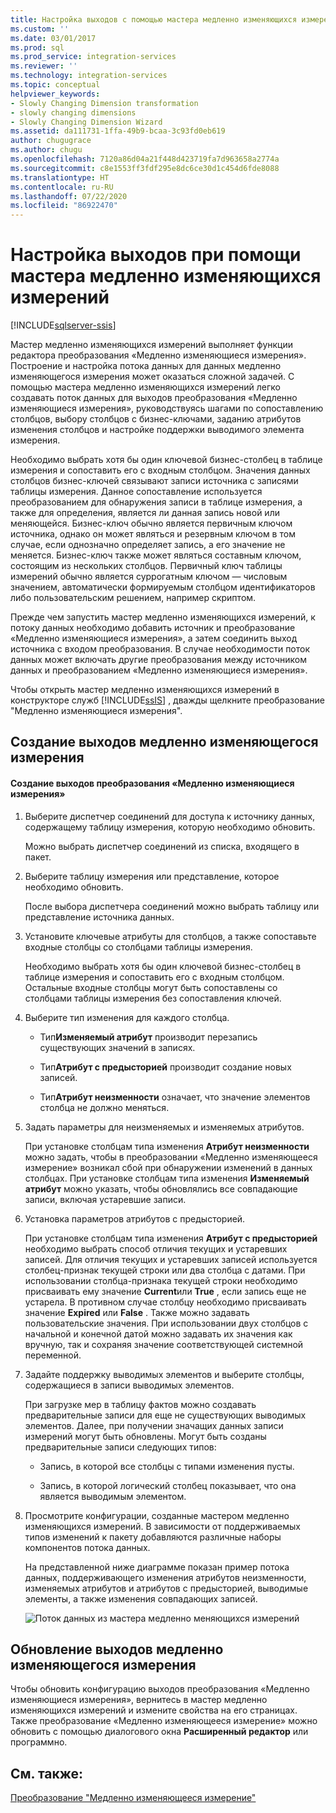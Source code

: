 ```yaml
---
title: Настройка выходов с помощью мастера медленно изменяющихся измерений | Документы Майкрософт
ms.custom: ''
ms.date: 03/01/2017
ms.prod: sql
ms.prod_service: integration-services
ms.reviewer: ''
ms.technology: integration-services
ms.topic: conceptual
helpviewer_keywords:
- Slowly Changing Dimension transformation
- slowly changing dimensions
- Slowly Changing Dimension Wizard
ms.assetid: da111731-1ffa-49b9-bcaa-3c93fd0eb619
author: chugugrace
ms.author: chugu
ms.openlocfilehash: 7120a86d04a21f448d423719fa7d963658a2774a
ms.sourcegitcommit: c8e1553ff3fdf295e8dc6ce30d1c454d6fde8088
ms.translationtype: HT
ms.contentlocale: ru-RU
ms.lasthandoff: 07/22/2020
ms.locfileid: "86922470"
---
```

# <a name="configure-outputs-using-the-slowly-changing-dimension-wizard"></a>Настройка выходов при помощи мастера медленно изменяющихся измерений

[!INCLUDE[sqlserver-ssis](../../../includes/applies-to-version/sqlserver-ssis.md)]


  Мастер медленно изменяющихся измерений выполняет функции редактора преобразования «Медленно изменяющиеся измерения». Построение и настройка потока данных для данных медленно изменяющегося измерения может оказаться сложной задачей. С помощью мастера медленно изменяющихся измерений легко создавать поток данных для выходов преобразования «Медленно изменяющиеся измерения», руководствуясь шагами по сопоставлению столбцов, выбору столбцов с бизнес-ключами, заданию атрибутов изменения столбцов и настройке поддержки выводимого элемента измерения.  
  
 Необходимо выбрать хотя бы один ключевой бизнес-столбец в таблице измерения и сопоставить его с входным столбцом. Значения данных столбцов бизнес-ключей связывают записи источника с записями таблицы измерения. Данное сопоставление используется преобразованием для обнаружения записи в таблице измерения, а также для определения, является ли данная запись новой или меняющейся. Бизнес-ключ обычно является первичным ключом источника, однако он может являться и резервным ключом в том случае, если однозначно определяет запись, а его значение не меняется. Бизнес-ключ также может являться составным ключом, состоящим из нескольких столбцов. Первичный ключ таблицы измерений обычно является суррогатным ключом — числовым значением, автоматически формируемым столбцом идентификаторов либо пользовательским решением, например скриптом.  
  
 Прежде чем запустить мастер медленно изменяющихся измерений, к потоку данных необходимо добавить источник и преобразование «Медленно изменяющиеся измерения», а затем соединить выход источника с входом преобразования. В случае необходимости поток данных может включать другие преобразования между источником данных и преобразованием «Медленно изменяющиеся измерения».  
  
 Чтобы открыть мастер медленно изменяющихся измерений в конструкторе служб [!INCLUDE[ssIS](../../../includes/ssis-md.md)] , дважды щелкните преобразование "Медленно изменяющиеся измерения".  
  
## <a name="creating-slowly-changing-dimension-outputs"></a>Создание выходов медленно изменяющегося измерения  
  
#### <a name="to-create-slowly-changing-dimension-transformation-outputs"></a>Создание выходов преобразования «Медленно изменяющиеся измерения»  
  
1.  Выберите диспетчер соединений для доступа к источнику данных, содержащему таблицу измерения, которую необходимо обновить.  
  
     Можно выбрать диспетчер соединений из списка, входящего в пакет.  
  
2.  Выберите таблицу измерения или представление, которое необходимо обновить.  
  
     После выбора диспетчера соединений можно выбрать таблицу или представление источника данных.  
  
3.  Установите ключевые атрибуты для столбцов, а также сопоставьте входные столбцы со столбцами таблицы измерения.  
  
     Необходимо выбрать хотя бы один ключевой бизнес-столбец в таблице измерения и сопоставить его с входным столбцом. Остальные входные столбцы могут быть сопоставлены со столбцами таблицы измерения без сопоставления ключей.  
  
4.  Выберите тип изменения для каждого столбца.  
  
    -   Тип**Изменяемый атрибут** производит перезапись существующих значений в записях.  
  
    -   Тип**Атрибут с предысторией** производит создание новых записей.  
  
    -   Тип**Атрибут неизменности** означает, что значение элементов столбца не должно меняться.  
  
5.  Задать параметры для неизменяемых и изменяемых атрибутов.  
  
     При установке столбцам типа изменения **Атрибут неизменности** можно задать, чтобы в преобразовании «Медленно изменяющееся измерение» возникал сбой при обнаружении изменений в данных столбцах. При установке столбцам типа изменения **Изменяемый атрибут** можно указать, чтобы обновлялись все совпадающие записи, включая устаревшие записи.  
  
6.  Установка параметров атрибутов с предысторией.  
  
     При установке столбцам типа изменения **Атрибут с предысторией** необходимо выбрать способ отличия текущих и устаревших записей. Для отличия текущих и устаревших записей используется столбец-признак текущей строки или два столбца с датами. При использовании столбца-признака текущей строки необходимо присваивать ему значение **Current**или **True** , если запись еще не устарела. В противном случае столбцу необходимо присваивать значение **Expired** или **False** . Также можно задавать пользовательские значения. При использовании двух столбцов с начальной и конечной датой можно задавать их значения как вручную, так и сохраняя значение соответствующей системной переменной.  
  
7.  Задайте поддержку выводимых элементов и выберите столбцы, содержащиеся в записи выводимых элементов.  
  
     При загрузке мер в таблицу фактов можно создавать предварительные записи для еще не существующих выводимых элементов. Далее, при получении значащих данных записи измерений могут быть обновлены. Могут быть созданы предварительные записи следующих типов:  
  
    -   Запись, в которой все столбцы с типами изменения пусты.  
  
    -   Запись, в которой логический столбец показывает, что она является выводимым элементом.  
  
8.  Просмотрите конфигурации, созданные мастером медленно изменяющихся измерений. В зависимости от поддерживаемых типов изменений к пакету добавляются различные наборы компонентов потока данных.  
  
     На представленной ниже диаграмме показан пример потока данных, поддерживающего изменения атрибутов неизменности, изменяемых атрибутов и атрибутов с предысторией, выводимые элементы, а также изменения совпадающих записей.  
  
     ![Поток данных из мастера медленно меняющихся измерений](../../../integration-services/data-flow/transformations/media/dimensionwizard.gif "Поток данных из мастера медленно меняющихся измерений")  
  
## <a name="updating-slowly-changing-dimension-outputs"></a>Обновление выходов медленно изменяющегося измерения  
 Чтобы обновить конфигурацию выходов преобразования «Медленно изменяющиеся измерения», вернитесь в мастер медленно изменяющихся измерений и измените свойства на его страницах. Также преобразование «Медленно изменяющееся измерение» можно обновить с помощью диалогового окна **Расширенный редактор** или программно.  
  
## <a name="see-also"></a>См. также:  
 [Преобразование "Медленно изменяющееся измерение"](../../../integration-services/data-flow/transformations/slowly-changing-dimension-transformation.md)  
  
  
